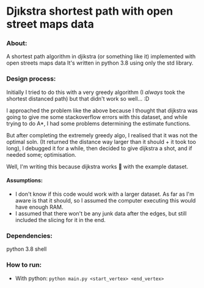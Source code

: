 # Djıkstra shortest path with open street maps data
### About:
A shortest path algorithm in djikstra (or something like it) implemented with open streets maps data
It's written in python 3.8 using only the std library.

### Design process: 
Initially I tried to do this with a very greedy algorithm 
(I _always_ took the shortest distanced path)
but that didn't work so well... :D 

I approached the problem like the above because I thought that 
dijkstra was going to give me some stackoverflow errors with this dataset,
and while trying to do A*, I had some problems determining the estimate functions.

But after completing the extremely greedy algo, I realised that it was not the optimal soln. 
(It returned the distance way larger than it should + it took too long), I debugged it for a while, 
then decided to give dijkstra a shot, and if needed some; optimisation.

Well, I'm writing this because dijkstra works :tada: with the example dataset.

#### Assumptions:
- I don't know if this code would work with a larger dataset. As far as I'm aware is that it should,
 so I assumed the computer executing this would have enough RAM.
- I assumed that there won't be any junk data after the edges, but still included the slicing for it in the end. 

### Dependencies: 
python 3.8
shell

### How to run:
- With python:
`python main.py <start_vertex> <end_vertex>`
